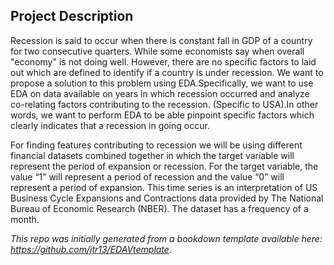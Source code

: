 ## Project Description

Recession is said to occur when there is constant fall in GDP of a country for two consecutive quarters. While some economists say when overall "economy" is not doing well. However, there are no specific factors to laid out which are defined to identify if a country is under recession. We want to propose a solution to this problem using EDA.Specifically, we want to use EDA on data available on years in which recession occurred and analyze co-relating factors contributing to the recession. (Specific to USA).In other words, we want to perform EDA to be able pinpoint specific factors which clearly indicates that a recession in going occur.

For finding features contributing to recession we will be using different financial datasets combined together in which the target variable will represent the period of expansion or recession. For the target variable, the value “1” will represent a period of recession and the value “0” will represent a period of expansion. This time series is an interpretation of US Business Cycle Expansions and Contractions data provided by The National Bureau of Economic Research (NBER). The dataset has a frequency of a month. 


*This repo was initially generated from a bookdown template available here: https://github.com/jtr13/EDAVtemplate.*	



